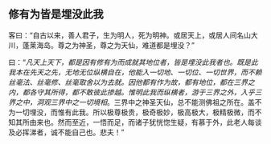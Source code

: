 ## 修有为皆是埋没此我

客曰：“自古以来，善人君子，生为明人，死为明神。或居天上，或居人间名山大川，蓬莱海岛。尊之为神圣，尊之为天仙，难道都是埋没？”

曰：“*凡天上天下，都是因有修有为而成就其地位者，皆是埋没此我者也。既是此我本在先天之先，无地无位纵横自在，他能入一切地、一切位、一切世界，而不赖丝毫法、丝毫修、丝毫取舍以为去就。因他都有作为故，都有地位，都在三界之内，都各守其所得，都不敢彼此掺越。惟明此我而纵横者，游于三界之外，入乎三界之中，洞观三界中之一切境相*。三界中之神圣天仙，总不能测佛祖之所在。盖不为一切埋没，而惟有此我。所以极尊极贵，极奇极妙，极高极大，极精极微，而不知其所由来也。然而至近，一悟而足，而诸子犹恍惚生疑，有慕于外，此老人每谈及必挥涕者，诚不能自己也。悲夫！”

